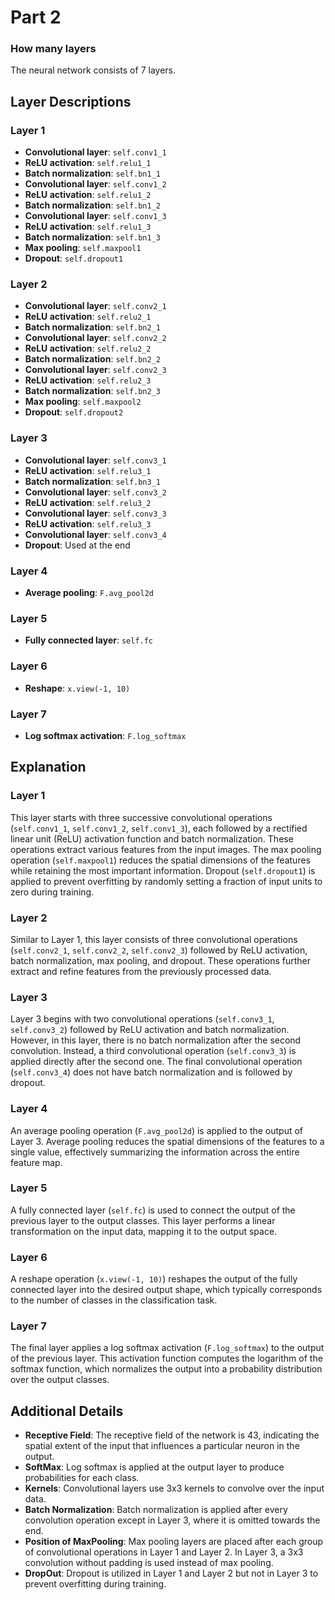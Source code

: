 # Part 2

### How many layers
The neural network consists of 7 layers.

## Layer Descriptions

### Layer 1
- **Convolutional layer**: `self.conv1_1`
- **ReLU activation**: `self.relu1_1`
- **Batch normalization**: `self.bn1_1`
- **Convolutional layer**: `self.conv1_2`
- **ReLU activation**: `self.relu1_2`
- **Batch normalization**: `self.bn1_2`
- **Convolutional layer**: `self.conv1_3`
- **ReLU activation**: `self.relu1_3`
- **Batch normalization**: `self.bn1_3`
- **Max pooling**: `self.maxpool1`
- **Dropout**: `self.dropout1`

### Layer 2
- **Convolutional layer**: `self.conv2_1`
- **ReLU activation**: `self.relu2_1`
- **Batch normalization**: `self.bn2_1`
- **Convolutional layer**: `self.conv2_2`
- **ReLU activation**: `self.relu2_2`
- **Batch normalization**: `self.bn2_2`
- **Convolutional layer**: `self.conv2_3`
- **ReLU activation**: `self.relu2_3`
- **Batch normalization**: `self.bn2_3`
- **Max pooling**: `self.maxpool2`
- **Dropout**: `self.dropout2`

### Layer 3
- **Convolutional layer**: `self.conv3_1`
- **ReLU activation**: `self.relu3_1`
- **Batch normalization**: `self.bn3_1`
- **Convolutional layer**: `self.conv3_2`
- **ReLU activation**: `self.relu3_2`
- **Convolutional layer**: `self.conv3_3`
- **ReLU activation**: `self.relu3_3`
- **Convolutional layer**: `self.conv3_4`
- **Dropout**: Used at the end

### Layer 4
- **Average pooling**: `F.avg_pool2d`

### Layer 5
- **Fully connected layer**: `self.fc`

### Layer 6
- **Reshape**: `x.view(-1, 10)`

### Layer 7
- **Log softmax activation**: `F.log_softmax`

## Explanation

### Layer 1
This layer starts with three successive convolutional operations (`self.conv1_1`, `self.conv1_2`, `self.conv1_3`), each followed by a rectified linear unit (ReLU) activation function and batch normalization. These operations extract various features from the input images. The max pooling operation (`self.maxpool1`) reduces the spatial dimensions of the features while retaining the most important information. Dropout (`self.dropout1`) is applied to prevent overfitting by randomly setting a fraction of input units to zero during training.

### Layer 2
Similar to Layer 1, this layer consists of three convolutional operations (`self.conv2_1`, `self.conv2_2`, `self.conv2_3`) followed by ReLU activation, batch normalization, max pooling, and dropout. These operations further extract and refine features from the previously processed data.

### Layer 3
Layer 3 begins with two convolutional operations (`self.conv3_1`, `self.conv3_2`) followed by ReLU activation and batch normalization. However, in this layer, there is no batch normalization after the second convolution. Instead, a third convolutional operation (`self.conv3_3`) is applied directly after the second one. The final convolutional operation (`self.conv3_4`) does not have batch normalization and is followed by dropout.

### Layer 4
An average pooling operation (`F.avg_pool2d`) is applied to the output of Layer 3. Average pooling reduces the spatial dimensions of the features to a single value, effectively summarizing the information across the entire feature map.

### Layer 5
A fully connected layer (`self.fc`) is used to connect the output of the previous layer to the output classes. This layer performs a linear transformation on the input data, mapping it to the output space.

### Layer 6
A reshape operation (`x.view(-1, 10)`) reshapes the output of the fully connected layer into the desired output shape, which typically corresponds to the number of classes in the classification task.

### Layer 7
The final layer applies a log softmax activation (`F.log_softmax`) to the output of the previous layer. This activation function computes the logarithm of the softmax function, which normalizes the output into a probability distribution over the output classes.

## Additional Details

- **Receptive Field**: The receptive field of the network is 43, indicating the spatial extent of the input that influences a particular neuron in the output.
- **SoftMax**: Log softmax is applied at the output layer to produce probabilities for each class.
- **Kernels**: Convolutional layers use 3x3 kernels to convolve over the input data.
- **Batch Normalization**: Batch normalization is applied after every convolution operation except in Layer 3, where it is omitted towards the end.
- **Position of MaxPooling**: Max pooling layers are placed after each group of convolutional operations in Layer 1 and Layer 2. In Layer 3, a 3x3 convolution without padding is used instead of max pooling.
- **DropOut**: Dropout is utilized in Layer 1 and Layer 2 but not in Layer 3 to prevent overfitting during training.


